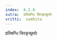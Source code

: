 ```yaml
---
index:  6.2.6
sutra:  प्रतिबन्धि चिरकृच्छ्रयोः
vritti:  samhita 
---
```


प्रतिबन्धि चिरकृच्छ्रयोः


